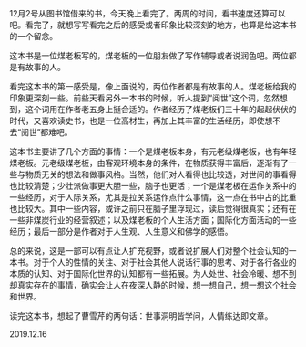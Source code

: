 12月2号从图书馆借来的书，今天晚上看完了。两周的时间，看书速度还算可以吧。看完了，就想写写看完之后的感受或者印象比较深刻的地方，也算是给这本书的一个留念。

这本书是一位煤老板写的，煤老板的一位朋友做了写作辅导或者说润色吧。两位都是有故事的人。

看完这本书的第一感受是，像上面说的，两位作者都是有故事的人。煤老板给我的印象更深刻一些。前些天看另外一本书的时候，听人提到“阅世”这个词，忽然想到，这个词用在作者老五身上挺合适的。作者经历了煤老板们三十年的起起伏伏的时代，又喜欢读史书，也是一位高材生，再加上其丰富的生活经历，即使想不去“阅世”都难吧。

这本书主要讲了几个方面的事情：一个是煤老板本身，有元老级煤老板，也有年轻煤老板。元老级煤老板，由客观环境本身的条件，在物质获得丰富后，逐渐有了一些与物质无关的想法和做事风格。当然，他们对人看得也比较透，对世间的事看得也比较清楚；少壮派做事更大胆一些，脑子也更活；一个是煤老板在运作关系中的一些经历，对于人际关系，尤其是拉关系运作点什么事情，这一点在书中占的比重也比较大。其中一些内容，或许之前只在脑子里浮现过，读后觉得很真实；还有在一些非煤炭行业的经营叙述；以及煤老板的个人生活方面；国际化方面活动的一些经历；最后一部分是作者对于人生观、人生意义和佛学的感悟。

总的来说，这是一部可以有点让人扩充视野，或者说扩展人们对整个社会认知的一本书。对于个人的性情的关注、对于社会其他人说话行事的思考、对于各行各业的本质的认知、对于国际化世界的认知都有一些拓展。为人处世、社会冷暖、想不到却真实存在的事情，确实会让人在夜深人静的时候，想一想自己，想一想这个社会和世界。

读完这本书，想起了曹雪芹的两句话：世事洞明皆学问，人情练达即文章。

2019.12.16
